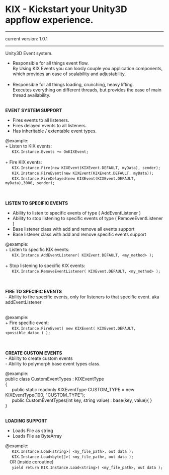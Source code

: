 # KIX - Kickstart your Unity3D appflow experience.
  ------------------------------------------------------------------------------
 current version: 1.0.1
<br />

   ------------------------------------------------------------------------------
   Unity3D Event system.<br />
   + Responsible for all things event flow.<br />
   By Using KIX Events you can loosly couple you application components,
   which provides an ease of scalability and adjustability.<br /><br />
   + Responsible for all things loading, crunching, heavy lifting.<br />
   Executes everything on different threads, but provides the ease
   of main thread availability.<br /><br />
   

**EVENT SYSTEM SUPPORT**
   - Fires events to all listeners.
   - Fires delayed events to all listeners.
   - Has inheritable / extentable event types.
  
  @example:<br />
    + Listen to KIX events:<br />
   &ensp;&ensp;&ensp;```KIX.Instance.Events += OnKIXEvent;```<br /><br />
    + Fire KIX events:<br />
    &ensp;&ensp;&ensp;```KIX.Instance.Fire(new KIXEvent(KIXEvent.DEFAULT, myData), sender);```<br />
    &ensp;&ensp;&ensp;```KIX.Instance.FireEvent(new KIXEvent(KIXEvent.DEFAULT, myData));```<br />
    &ensp;&ensp;&ensp;```KIX.Instance.FireDelayed(new KIXEvent(KIXEvent.DEFAULT, myData),3000, sender);```<br /><br /><br />
     
       
**LISTEN TO SPECIFIC EVENTS**
   - Ability to listen to specific events of type ( AddEventListener )
   - Ability to stop listening to specific events of type ( RemoveEventListener )
   - Base listener class with add and remove all events support
   - Base listener class with add and remove specific events support
  
   @example:<br />
    + Listen to specific KIX events:<br />
    &ensp;&ensp;&ensp;```KIX.Instance.AddEventListener( KIXEvent.DEFAULT, <my_method> );```<br /><br />
    + Stop listening to specific KIX events:<br />
    &ensp;&ensp;&ensp;```KIX.Instance.RemoveEventListener( KIXEvent.DEFAULT, <my_method> );```<br /><br /><br />
  
 
**FIRE TO SPECIFIC EVENTS**<br />
    - Ability to fire specific events, only for listeners to that specific event.
      aka addEventListener<br /><br />
    
  @example:<br />
    + Fire specific event:<br />
    &ensp;&ensp;&ensp;```KIX.Instance.FireEvent( new KIXEvent( KIXEvent.DEFAULT, <possible_data> ) );```
        <br /><br /><br />

**CREATE CUSTOM EVENTS**<br />
    - Ability to create custom events<br />
    - Ability to polymorph base event types class.<br />
    
   @example:<br />
       public class CustomEventTypes : KIXEventType<br />
       {<br />
       &ensp;&ensp;&ensp;public static readonly KIXEventType CUSTOM_TYPE = new KIXEventType(100, "CUSTOM_TYPE");<br />
       &ensp;&ensp;&ensp;public CustomEventTypes(int key, string value) : base(key, value){ }<br />
       }<br /><br />

**LOADING SUPPORT**
   - Loads File as string
   - Loads File as ByteArray
  
 
   @example:<br />
   &ensp;&ensp;&ensp;```KIX.Instance.Load<string>( <my_file_path>, out data );```<br />
   &ensp;&ensp;&ensp;```KIX.Instance.Load<byte[]>( <my_file_path>, out data );```<br />
   &ensp;&ensp;OR (inside coroutine)<br />
   &ensp;&ensp;&ensp;```yield return KIX.Instance.Load<string>( <my_file_path>, out data );```<br /><br /><br />
